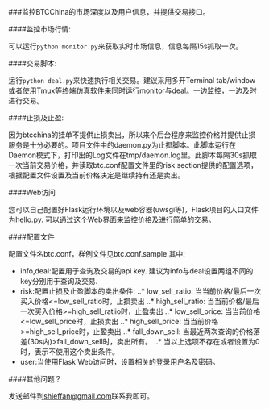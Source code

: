 ###监控BTCChina的市场深度以及用户信息，并提供交易接口。

####监控市场行情:

可以运行`python monitor.py`来获取实时市场信息，信息每隔15s抓取一次。

####交易脚本: 

运行`python deal.py`来快速执行相关交易。建议采用多开Terminal tab/window或者使用Tmux等终端仿真软件来同时运行monitor与deal。一边监控，一边及时进行交易。

####止损及止盈:

因为btcchina的挂单不提供止损卖出，所以来个后台程序来监控价格并提供止损服务是十分必要的。项目文件中的daemon.py为止损脚本。此脚本运行在Daemon模式下，打印出的Log文件在tmp/daemon.log里。此脚本每隔30s抓取一次当前交易价格，并读取btc.conf配置文件里的risk section提供的配置选项，根据配置文件设置及当前价格决定是继续持有还是卖出。

####Web访问

您可以自己配置好Flask运行环境以及web容器(uwsgi等)，Flask项目的入口文件为hello.py. 可以通过这个Web界面来监控价格及进行简单的交易。

####配置文件

配置文件名btc.conf，样例文件见btc.conf.sample.其中:

+ info,deal:配置用于查询及交易的api key. 建议为info与deal设置两组不同的key分别用于查询及交易.
+ risk:配置止损及止盈脚本的卖出条件:
..* low_sell_ratio: 当当前价格/最后一次买入价格<=low_sell_ratio时，止损卖出
..* high_sell_ratio: 当当前价格/最后一次买入价格>=high_sell_ratiio时，止盈卖出
..* low_sell_price: 当当前价格<=low_sell_price时，止损卖出
..* high_sell_price: 当当前价格>=high_sell_price时，止盈卖出
..* fall_down_sell: 当最近两次查询的价格落差(30s内)>fall_down_sell时，卖出所有。
..* 当以上选项不存在或者设置为0时，表示不使用这个卖出条件。
+ user:当使用Flask Web访问时，设置相关的登录用户名及密码。

####其他问题？

发送邮件到[shieffan@gmail.com](mailto:shieffan@gmail.com)联系我即可。
